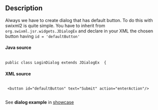 ## Description ##

Always we have to create dialog that has default button. To do this with swixml2 is quite simple.
You have to inherit from `org.swixml.jsr.widgets.JDialogEx` and declare in your XML the chosen button having `id = 'defaultButton'`

#### Java source ####
```

public class LoginDialog extends JDialogEx  {

```

#### XML source ####

```

 <button id="defaultButton" text="Submit" action="enterAction"/>
 
```

See **dialog example** in [showcase](http://swixml2.googlecode.com/svn/jnlp/swixml2.jnlp)